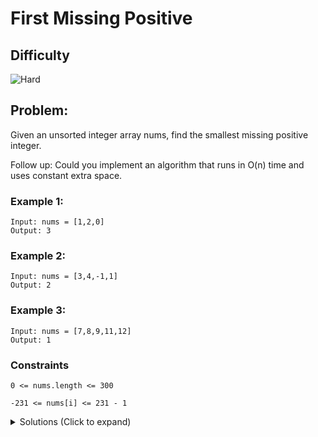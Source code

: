 # First Missing Positive

## Difficulty

![Hard](https://img.shields.io/badge/hard-d9534f?style=for-the-badge&logoColor=white)

## Problem:

Given an unsorted integer array nums, find the smallest missing positive integer.

Follow up: Could you implement an algorithm that runs in O(n) time and uses constant extra space.

### Example 1:

```
Input: nums = [1,2,0]
Output: 3
```

### Example 2:

```
Input: nums = [3,4,-1,1]
Output: 2
```

### Example 3:

```
Input: nums = [7,8,9,11,12]
Output: 1
```

### Constraints

`0 <= nums.length <= 300`

`-231 <= nums[i] <= 231 - 1`

<details>
  <summary>Solutions (Click to expand)</summary>

### Explanation

#### Sorting

Sorting will put all the number in increasing order.

By doing this we can this iterate over the array and check that numbers 1...n appear sequentially. If missing, we'll return the first missing number. If all numbers are present we return n + 1

time: O(n log n)
space: O(1)

#### Marking/Flipping numbers

An array without missing numbers is one where the array contains all and only numbers between `1` and `n` (length of array).

There are 2 scenarios we can come across:

1. All numbers `1...n` are present in the array. The smallest missing number is `n + 1`
2. There is a missing number. The missing number is the smallest number between `1...n` that is not included in the array.

We'll need a way of knowing what number between `1...n` are in the array. Once we know that we can just iterate over the number `1...n` and return the first one we know is not in the array.

This can easily be done using extra space but we can make use of the current array instead.

We are only interested in keeping track of numbers `1...n` or `n` total numbers. For number that are less than or greater than the range `1...n` we can mark as an invalid number. This can be by making it `n + 1`. Our array has the same length as `n` in fact we can even map every number from `1...n` to the indices of our array. For example if we find `1` we can have a flag a `nums[1 - 1]` to denotes that `1` is in the array.

We want to be able to flag the indices in the array without affecting the value. Since we are only dealing with positive numbers `1...n` we can mark numbers at these indices as negative and whenever we need to access the value at these index, we can just take the absolute value since the absolute value will be the same whether the number is positive or negative.

Example:

```
[3,4,5,5]
 ^ // 3 is found update the value at index (3 - 1) to negative

[3,4,-5,5]
   ^ // 4 is found update the value at index (4 - 1) to negative

[3,4,-5,-5]
      ^ // 5 is an invalid value (outside 1...n) skip this index

[3,4,-5,-5]
         ^ // 5 is an invalid value (outside 1...n) skip this index
```

Once we've marked all indices we need to we can read the array as a set

```
[3,4,-5,-5]

we can read this as:
index 0: positive, 1 is not in the array
index 1: positive, 2 is not in the array
index 2: negative, 3 is in the array
index 3: negative, 4 is in the array
```

To find the first missing number, we can just return the `index + 1` of the first positive number. If there are no positive numbers, meaning all numbers `1...n` are in the array, we can return the next smallest number `n + 1`

- [JavaScript](./first-missing-positive.js)
- [TypeScript](./first-missing-positive.ts)
- [Java](./first-missing-positive.java)
- [Go](./first-missing-positive.go)
</details>
